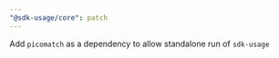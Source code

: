 ```yaml
---
"@sdk-usage/core": patch
---
```


Add `picomatch` as a dependency to allow standalone run of `sdk-usage`
